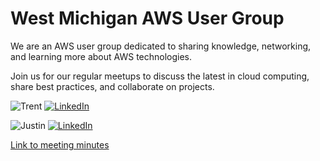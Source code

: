 # West Michigan AWS User Group

We are an AWS user group dedicated to sharing knowledge, networking, and learning more about AWS technologies. 

Join us for our regular meetups to discuss the latest in cloud computing, share best practices, and collaborate on projects.

![Trent](trent.png)
[![LinkedIn](https://upload.wikimedia.org/wikipedia/commons/c/ca/LinkedIn_logo_initials.png)](https://www.linkedin.com/in/trent-n-7951332a2/)

![Justin](justin.png)
[![LinkedIn](https://upload.wikimedia.org/wikipedia/commons/c/ca/LinkedIn_logo_initials.png)](https://www.linkedin.com/in/wheeleruniverse/)

[Link to meeting minutes](https://github.com/West-Michigan-AWS-Users-Group/WMAUG-Meetings)

